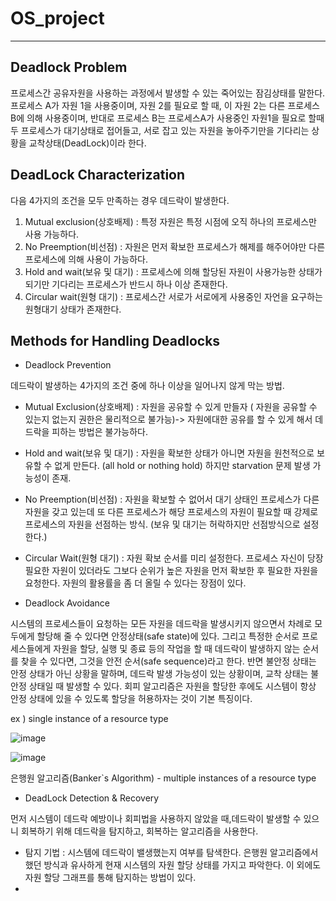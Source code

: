 # OS_project

------
## Deadlock Problem

프로세스간 공유자원을 사용하는 과정에서 발생할 수 있는 죽어있는 잠김상태를 말한다. 프로세스 A가 자원 1을 사용중이며, 자원 2를 필요로 할 때, 이 자원 2는 다른 프로세스 B에 의해 사용중이며, 반대로 프로세스 B는 프로세스A가 사용중인 자원1을 필요로 할때 두  프로세스가 대기상태로 접어들고, 서로 잡고 있는 자원을 놓아주기만을 기다리는 상황을 교착상태(DeadLock)이라 한다.

## DeadLock Characterization

다음 4가지의 조건을 모두 만족하는 경우 데드락이 발생한다.

1. Mutual exclusion(상호배제) : 특정 자원은 특정 시점에 오직 하나의 프로세스만 사용 가능하다.
2. No Preemption(비선점) : 자원은 먼저 확보한 프로세스가 해제를 해주어야만 다른 프로세스에 의해 사용이 가능하다.
3. Hold and wait(보유 및 대기) : 프로세스에 의해 할당된 자원이 사용가능한 상태가 되기만 기다리는 프로세스가 반드시 하나 이상 존재한다. 
4. Circular wait(원형 대기) : 프로세스간 서로가 서로에게 사용중인 자언을 요구하는 원형대기 상태가 존재한다.

## Methods for Handling Deadlocks

+ Deadlock Prevention

데드락이 발생하는 4가지의 조건 중에 하나 이상을 일어나지 않게 막는 방법.

  + Mutual Exclusion(상호배제) : 자원을 공유할 수 있게 만들자 ( 자원을 공유할 수 있는지 없는지 권한은 물리적으로 불가능)-> 자원에대한 공유를 할 수 있게 해서 데드락을 피하는 방법은 불가능하다.
  + Hold and wait(보유 및 대기) : 자원을 확보한 상태가 아니면 자원을 원천적으로 보유할 수 없게 만든다. (all hold or nothing hold) 하지만 starvation 문제 발생 가능성이 존재.
  + No Preemption(비선점) : 자원을 확보할 수 없어서 대기 상태인 프로세스가 다른 자원을 갖고 있는데 또 다른 프로세스가 해당 프로세스의 자원이 필요할 때 강제로 프로세스의 자원을 선점하는 방식. (보유 및 대기는 허락하지만 선점방식으로 설정한다.)
  + Circular Wait(원형 대기) : 자원 확보 순서를 미리 설정한다. 프로세스 자신이 당장 필요한 자원이 있더라도 그보다 순위가 높은 자원을 먼저 확보한 후 필요한 자원을 요청한다. 자원의 활용률을 좀 더 올릴 수 있다는 장점이 있다.

+ Deadlock Avoidance

시스템의 프로세스들이 요청하는 모든 자원을 데드락을 발생시키지 않으면서 차례로 모두에게 할당해 줄 수 있다면 안정상태(safe state)에 있다. 그리고 특정한 순서로 프로세스들에게 자원을 할당, 실행 및 종료 등의 작업을 할 때 데드락이 발생하지 않는 순서를 찾을 수 있다면, 그것을 안전 순서(safe sequence)라고 한다. 반면 불안정 상태는 안정 상태가 아닌 상황을 말하며, 데드락 발생 가능성이 있는 상황이며, 교착 상태는 불안정 상태일 때 발생할 수 있다. 회피 알고리즘은 자원을 할당한 후에도 시스템이 항상 안정 상태에 있을 수 있도록 할당을 허용하자는 것이 기본 특징이다.

ex ) single instance of a resource type

![image](https://user-images.githubusercontent.com/59435705/120584537-22d71d80-c46b-11eb-9cb4-f505b3e9b39f.png)

![image](https://user-images.githubusercontent.com/59435705/120584943-d3ddb800-c46b-11eb-9af3-20fffc723897.png)
 

은행원 알고리즘(Banker`s Algorithm) - multiple instances of a resource type


+ DeadLock Detection & Recovery

먼저 시스템이 데드락 예방이나 회피법을 사용하지 않았을 때,데드락이 발생할 수 있으니 회복하기 위해 데드락을 탐지하고, 회복하는 알고리즘을 사용한다.

  + 탐지 기법 : 시스템에 데드락이 밸생했는지 여부를 탐색한다. 은행원 알고리즘에서 했던 방식과 유사하게 현재 시스템의 자원 할당 상태를 가지고 파악한다. 이 외에도 자원 할당 그래프를 통해 탐지하는 방법이 있다.
  + 
